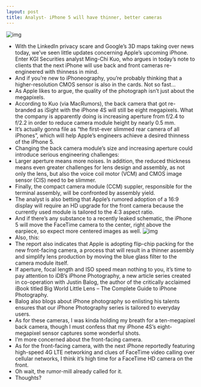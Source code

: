 ```yaml
---
layout: post
title: Analyst- iPhone 5 will have thinner, better cameras
---
```

![img](http://media.idownloadblog.com/wp-content/uploads/2012/01/iphone-4s-camera.jpg)
* With the LinkedIn privacy scare and Google’s 3D maps taking over news today, we’ve seen little updates concerning Apple’s upcoming iPhone. Enter KGI Securities analyst Ming-Chi Kuo, who argues in today’s note to clients that the next iPhone will use back and front cameras re-engineered with thinness in mind.
* And if you’re new to iPhoneography, you’re probably thinking that a higher-resolution CMOS sensor is also in the cards. Not so fast…
* As Apple likes to argue, the quality of the photograph isn’t just about the megapixels.
* According to Kuo (via MacRumors), the back camera that got re-branded as iSight with the iPhone 4S will still be eight megapixels. What the company is apparently doing is increasing aperture from f/2.4 to f/2.2 in order to reduce camera module height by nearly 0.5 mm.
* It’s actually gonna file as “the first-ever slimmed rear camera of all iPhones”, which will help Apple’s engineers achieve a desired thinness of the iPhone 5.
* Changing the back camera module’s size and increasing aperture could introduce serious engineering challenges:
* Larger aperture means more noises. In addition, the reduced thickness means even greater challenges for lens design and assembly, as not only the lens, but also the voice coil motor (VCM) and CMOS image sensor (CIS) need to be slimmer.
* Finally, the compact camera module (CCM) suppler, responsible for the terminal assembly, will be confronted by assembly yield.
* The analyst is also betting that Apple’s rumored adoption of a 16:9 display will require an HD upgrade for the front camera because the currently used module is tailored to the 4:3 aspect ratio.
* And if there’s any substance to a recently leaked schematic, the iPhone 5 will move the FaceTime camera to the center, right above the earpiece, so expect more centered images as well.
![img](http://media.idownloadblog.com/wp-content/uploads/2012/06/KGI-Securities-chart-iPhone-rear-camera-specs.jpg)
* Also, this:
* The report also indicates that Apple is adopting flip-chip packing for the new front-facing camera, a process that will result in a thinner assembly and simplify lens production by moving the blue glass filter to the camera module itself. 
* If aperture, focal length and ISO speed mean nothing to you, it’s time to pay attention to iDB’s iPhone Photography, a new article series created in co-operation with Justin Balog, the author of the critically acclaimed iBook titled Big World Little Lens – The Complete Guide to iPhone Photography.
* Balog also blogs about iPhone photography so enlisting his talents ensures that our iPhone Photography series is tailored to everyday users.
* As for these cameras, I was kinda holding my breath for a ten-megapixel back camera, though I must confess that my iPhone 4S’s eight-megapixel sensor captures some wonderful shots.
* I’m more concerned about the front-facing camera.
* As for the front-facing camera, with the next iPhone reportedly featuring high-speed 4G LTE networking and clues of FaceTime video calling over cellular networks, I think it’s high time for a FaceTime HD camera on the front.
* Oh wait, the rumor-mill already called for it.
* Thoughts?

